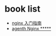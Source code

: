 # book list

* [nginx 入门指南](http://wiki.jikexueyuan.com/project/nginx/nginx-framework.html)
* [agenth Nginx *****](https://openresty.org/download/agentzh-nginx-tutorials-zhcn.html)